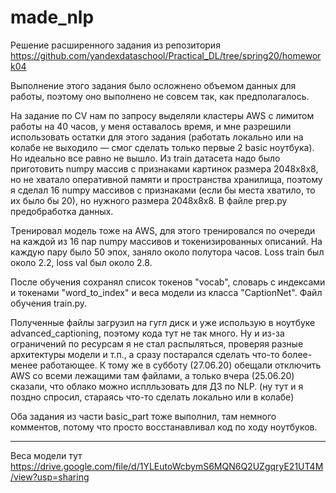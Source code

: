 # made_nlp

Решение расширенного задания из репозитория https://github.com/yandexdataschool/Practical_DL/tree/spring20/homework04

Выполнение этого задания было осложнено объемом данных для работы, поэтому оно выполнено не совсем так, как предполагалось.

На задание по CV нам по запросу выделяли кластеры AWS с лимитом работы на 40 часов, у меня оставалось время, и мне разрешили использовать остатки для этого задания (работать локально или на колабе не выходило — смог сделать только первые 2 basic ноутбука). Но идеально все равно не вышло. Из train датасета надо было приготовить numpy массив с признаками картинок размера 2048х8х8, но не хватало оперативной памяти и пространства хранилища, поэтому я сделал 16 numpy массивов с признаками (если бы места хватило, то их было бы 20), но нужного размера 2048х8х8. В файле prep.py предобработка данных.

Тренировал модель тоже на AWS, для этого тренировался по очереди на каждой из 16 пар numpy массивов и токенизированных описаний. На каждую пару было 50 эпох, заняло около полутора часов. Loss train был около 2.2, loss val был около 2.8.

После обучения сохранял список токенов "vocab", словарь с индексами и токенами "word_to_index" и веса модели из класса "CaptionNet". Файл обучения train.py.

Полученные файлы загрузил на гугл диск и уже использую в ноутбуке advanced_captioning, поэтому кода тут не так много. Ну и из-за ограничений по ресурсам я не стал распыляться, проверяя разные архитектуры модели и т.п., а сразу постарался сделать что-то более-менее работающее. К тому же в субботу (27.06.20) обещали отключить AWS со всеми лежащими там файлами, а только вчера (25.06.20) сказали, что облако можно исплльзовать для ДЗ по NLP. (ну тут и я поздно спросил, стараясь что-то сделать локально или в колабе)

Оба задания из части basic_part тоже выполнил, там немного комментов, потому что просто восстанавливал код по ходу ноутбуков.

----------------------------
Веса модели тут https://drive.google.com/file/d/1YLEutoWcbymS6MQN6Q2UZgqryE21UT4M/view?usp=sharing
